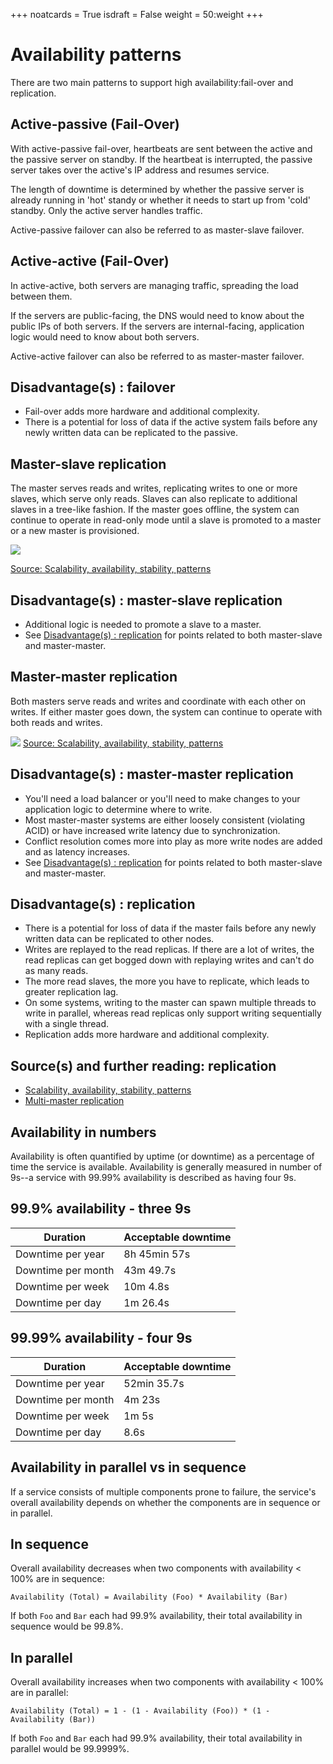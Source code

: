 +++
noatcards = True
isdraft = False
weight = 50:weight
+++

# Availability patterns

There are two main patterns to support high availability:fail-over and replication.

## Active-passive (Fail-Over)

With active-passive fail-over, heartbeats are sent between the active and the passive server on standby. If the heartbeat is interrupted, the passive server takes over the active's IP address and resumes service.

The length of downtime is determined by whether the passive server is already running in 'hot' standy or whether it needs to start up from 'cold' standby. Only the active server handles traffic.

Active-passive failover can also be referred to as master-slave failover.

## Active-active (Fail-Over)

In active-active, both servers are managing traffic, spreading the load between them.

If the servers are public-facing, the DNS would need to know about the public IPs of both servers. If the servers are internal-facing, application logic would need to know about both servers.

Active-active failover can also be referred to as master-master failover.

## Disadvantage(s) : failover

- Fail-over adds more hardware and additional complexity.
- There is a potential for loss of data if the active system fails before any newly written data can be replicated to the passive.


## Master-slave replication

The master serves reads and writes, replicating writes to one or more slaves, which serve only reads. Slaves can also replicate to additional slaves in a tree-like fashion. If the master goes offline, the system can continue to operate in read-only mode until a slave is promoted to a master or a new master is provisioned.

![](https://camo.githubusercontent.com/6a097809b9690236258747d969b1d3e0d93bb8ca/687474703a2f2f692e696d6775722e636f6d2f4339696f47746e2e706e67) 

[Source: Scalability, availability, stability, patterns](http://www.slideshare.net/jboner/scalability-availability-stability-patterns/)

## Disadvantage(s) : master-slave replication

- Additional logic is needed to promote a slave to a master.
- See [Disadvantage(s) : replication](https://github.com/donnemartin/system-design-primer#disadvantages-replication)  for points related to both master-slave and master-master.

## Master-master replication

Both masters serve reads and writes and coordinate with each other on writes. If either master goes down, the system can continue to operate with both reads and writes.

![](https://camo.githubusercontent.com/5862604b102ee97d85f86f89edda44bde85a5b7f/687474703a2f2f692e696d6775722e636f6d2f6b7241484c47672e706e67) 
[Source: Scalability, availability, stability, patterns](http://www.slideshare.net/jboner/scalability-availability-stability-patterns/)

## Disadvantage(s) : master-master replication

- You'll need a load balancer or you'll need to make changes to your application logic to determine where to write.
- Most master-master systems are either loosely consistent (violating ACID) or have increased write latency due to synchronization.
- Conflict resolution comes more into play as more write nodes are added and as latency increases.
- See [Disadvantage(s) : replication](https://github.com/donnemartin/system-design-primer#disadvantages-replication)  for points related to both master-slave and master-master.

## Disadvantage(s) : replication

- There is a potential for loss of data if the master fails before any newly written data can be replicated to other nodes.
- Writes are replayed to the read replicas. If there are a lot of writes, the read replicas can get bogged down with replaying writes and can't do as many reads.
- The more read slaves, the more you have to replicate, which leads to greater replication lag.
- On some systems, writing to the master can spawn multiple threads to write in parallel, whereas read replicas only support writing sequentially with a single thread.
- Replication adds more hardware and additional complexity.

## Source(s) and further reading: replication

- [Scalability, availability, stability, patterns](http://www.slideshare.net/jboner/scalability-availability-stability-patterns/) 
- [Multi-master replication](https://en.wikipedia.org/wiki/Multi-master_replication) 


## Availability in numbers

Availability is often quantified by uptime (or downtime) as a percentage of time the service is available.  Availability is generally measured in number of 9s--a service with 99.99% availability is described as having four 9s.

## 99.9% availability - three 9s

| Duration            | Acceptable downtime|
|---------------------|--------------------|
| Downtime per year   | 8h 45min 57s       |
| Downtime per month  | 43m 49.7s          |
| Downtime per week   | 10m 4.8s           |
| Downtime per day    | 1m 26.4s           |

## 99.99% availability - four 9s

| Duration            | Acceptable downtime|
|---------------------|--------------------|
| Downtime per year   | 52min 35.7s        |
| Downtime per month  | 4m 23s             |
| Downtime per week   | 1m 5s              |
| Downtime per day    | 8.6s               |

## Availability in parallel vs in sequence

If a service consists of multiple components prone to failure, the service's overall availability depends on whether the components are in sequence or in parallel.

## In sequence

Overall availability decreases when two components with availability < 100% are in sequence:

```
Availability (Total) = Availability (Foo) * Availability (Bar)
```

If both `Foo` and `Bar` each had 99.9% availability, their total availability in sequence would be 99.8%.

## In parallel

Overall availability increases when two components with availability < 100% are in parallel:

```
Availability (Total) = 1 - (1 - Availability (Foo)) * (1 - Availability (Bar))
```

If both `Foo` and `Bar` each had 99.9% availability, their total availability in parallel would be 99.9999%.
